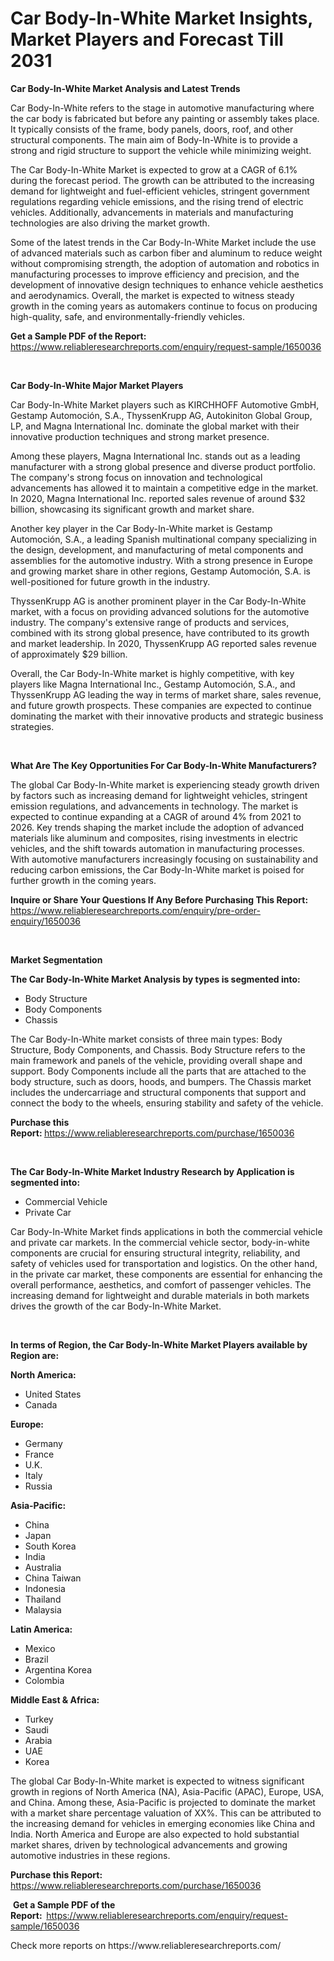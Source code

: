 <p><h1>Car Body-In-White Market Insights, Market Players and Forecast Till 2031</h1></p><p><strong>Car Body-In-White Market Analysis and Latest Trends</strong></p>
<p><p>Car Body-In-White refers to the stage in automotive manufacturing where the car body is fabricated but before any painting or assembly takes place. It typically consists of the frame, body panels, doors, roof, and other structural components. The main aim of Body-In-White is to provide a strong and rigid structure to support the vehicle while minimizing weight.</p><p>The Car Body-In-White Market is expected to grow at a CAGR of 6.1% during the forecast period. The growth can be attributed to the increasing demand for lightweight and fuel-efficient vehicles, stringent government regulations regarding vehicle emissions, and the rising trend of electric vehicles. Additionally, advancements in materials and manufacturing technologies are also driving the market growth.</p><p>Some of the latest trends in the Car Body-In-White Market include the use of advanced materials such as carbon fiber and aluminum to reduce weight without compromising strength, the adoption of automation and robotics in manufacturing processes to improve efficiency and precision, and the development of innovative design techniques to enhance vehicle aesthetics and aerodynamics. Overall, the market is expected to witness steady growth in the coming years as automakers continue to focus on producing high-quality, safe, and environmentally-friendly vehicles.</p></p>
<p><strong>Get a Sample PDF of the Report:&nbsp;</strong> <a href="https://www.reliableresearchreports.com/enquiry/request-sample/1650036">https://www.reliableresearchreports.com/enquiry/request-sample/1650036</a></p>
<p>&nbsp;</p>
<p><strong>Car Body-In-White Major Market Players</strong></p>
<p><p>Car Body-In-White Market players such as KIRCHHOFF Automotive GmbH, Gestamp Automoción, S.A., ThyssenKrupp AG, Autokiniton Global Group, LP, and Magna International Inc. dominate the global market with their innovative production techniques and strong market presence.</p><p>Among these players, Magna International Inc. stands out as a leading manufacturer with a strong global presence and diverse product portfolio. The company's strong focus on innovation and technological advancements has allowed it to maintain a competitive edge in the market. In 2020, Magna International Inc. reported sales revenue of around $32 billion, showcasing its significant growth and market share.</p><p>Another key player in the Car Body-In-White market is Gestamp Automoción, S.A., a leading Spanish multinational company specializing in the design, development, and manufacturing of metal components and assemblies for the automotive industry. With a strong presence in Europe and growing market share in other regions, Gestamp Automoción, S.A. is well-positioned for future growth in the industry.</p><p>ThyssenKrupp AG is another prominent player in the Car Body-In-White market, with a focus on providing advanced solutions for the automotive industry. The company's extensive range of products and services, combined with its strong global presence, have contributed to its growth and market leadership. In 2020, ThyssenKrupp AG reported sales revenue of approximately $29 billion.</p><p>Overall, the Car Body-In-White market is highly competitive, with key players like Magna International Inc., Gestamp Automoción, S.A., and ThyssenKrupp AG leading the way in terms of market share, sales revenue, and future growth prospects. These companies are expected to continue dominating the market with their innovative products and strategic business strategies.</p></p>
<p>&nbsp;</p>
<p><strong>What Are The Key Opportunities For Car Body-In-White Manufacturers?</strong></p>
<p><p>The global Car Body-In-White market is experiencing steady growth driven by factors such as increasing demand for lightweight vehicles, stringent emission regulations, and advancements in technology. The market is expected to continue expanding at a CAGR of around 4% from 2021 to 2026. Key trends shaping the market include the adoption of advanced materials like aluminum and composites, rising investments in electric vehicles, and the shift towards automation in manufacturing processes. With automotive manufacturers increasingly focusing on sustainability and reducing carbon emissions, the Car Body-In-White market is poised for further growth in the coming years.</p></p>
<p><strong>Inquire or Share Your Questions If Any Before Purchasing This Report:</strong> <a href="https://www.reliableresearchreports.com/enquiry/pre-order-enquiry/1650036">https://www.reliableresearchreports.com/enquiry/pre-order-enquiry/1650036</a></p>
<p>&nbsp;</p>
<p><strong>Market Segmentation</strong></p>
<p><strong>The Car Body-In-White Market Analysis by types is segmented into:</strong></p>
<p><ul><li>Body Structure</li><li>Body Components</li><li>Chassis</li></ul></p>
<p><p>The Car Body-In-White market consists of three main types: Body Structure, Body Components, and Chassis. Body Structure refers to the main framework and panels of the vehicle, providing overall shape and support. Body Components include all the parts that are attached to the body structure, such as doors, hoods, and bumpers. The Chassis market includes the undercarriage and structural components that support and connect the body to the wheels, ensuring stability and safety of the vehicle.</p></p>
<p><strong>Purchase this Report:&nbsp;</strong><a href="https://www.reliableresearchreports.com/purchase/1650036">https://www.reliableresearchreports.com/purchase/1650036</a></p>
<p>&nbsp;</p>
<p><strong>The Car Body-In-White Market Industry Research by Application is segmented into:</strong></p>
<p><ul><li>Commercial Vehicle</li><li>Private Car</li></ul></p>
<p><p>Car Body-In-White Market finds applications in both the commercial vehicle and private car markets. In the commercial vehicle sector, body-in-white components are crucial for ensuring structural integrity, reliability, and safety of vehicles used for transportation and logistics. On the other hand, in the private car market, these components are essential for enhancing the overall performance, aesthetics, and comfort of passenger vehicles. The increasing demand for lightweight and durable materials in both markets drives the growth of the car Body-In-White Market.</p></p>
<p>&nbsp;</p>
<p><strong>In terms of Region, the Car Body-In-White Market Players available by Region are:</strong></p>
<p>
    <p> <strong> North America: </strong>
        <ul>
            <li>United States</li>
            <li>Canada</li>
        </ul>
        </p> 
    <p> <strong> Europe: </strong>
        <ul>
            <li>Germany</li>
            <li>France</li>
            <li>U.K.</li>
            <li>Italy</li>
            <li>Russia</li>
        </ul>
        </p> 
    <p> <strong> Asia-Pacific: </strong>
        <ul>
            <li>China</li>
            <li>Japan</li>
            <li>South Korea</li>
            <li>India</li>
            <li>Australia</li>
            <li>China Taiwan</li>
            <li>Indonesia</li>
            <li>Thailand</li>
            <li>Malaysia</li>
        </ul>
        </p> 
    <p> <strong> Latin America: </strong>
        <ul>
            <li>Mexico</li>
            <li>Brazil</li>
            <li>Argentina Korea</li>
            <li>Colombia</li>
        </ul>
        </p> 
    <p> <strong> Middle East & Africa: </strong>
        <ul>
            <li>Turkey</li>
            <li>Saudi</li>
            <li>Arabia</li>
            <li>UAE</li>
            <li>Korea</li>
        </ul>
    </p>
    </p>
<p><p>The global Car Body-In-White market is expected to witness significant growth in regions of North America (NA), Asia-Pacific (APAC), Europe, USA, and China. Among these, Asia-Pacific is projected to dominate the market with a market share percentage valuation of XX%. This can be attributed to the increasing demand for vehicles in emerging economies like China and India. North America and Europe are also expected to hold substantial market shares, driven by technological advancements and growing automotive industries in these regions.</p></p>
<p><strong>Purchase this Report: </strong><a href="https://www.reliableresearchreports.com/purchase/1650036">https://www.reliableresearchreports.com/purchase/1650036</a></p>
<p>&nbsp;<strong>Get a Sample PDF of the Report:&nbsp;&nbsp;</strong><a href="https://www.reliableresearchreports.com/enquiry/request-sample/1650036">https://www.reliableresearchreports.com/enquiry/request-sample/1650036</a></p>
<p><strong></strong></p>
<p>Check more reports on https://www.reliableresearchreports.com/</p>